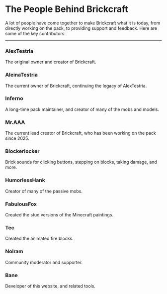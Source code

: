 # The People Behind Brickcraft
A lot of people have come together to make Brickcraft what it is today, from directly working on the pack, to providing support and feedback. Here are some of the key contributors:

-----

### AlexTestria
The original owner and creator of Brickcraft.

### AleinaTestria
The current owner of Brickcraft, continuing the legacy of AlexTestria.

### Inferno
A long-time pack maintainer, and creator of many of the mobs and models.

### Mr.AAA
The current lead creator of Brickcraft, who has been working on the pack since 2025.

### Blockerlocker
Brick sounds for clicking buttons, stepping on blocks, taking damage, and more.

### HumorlessHank
Creator of many of the passive mobs.

### FabulousFox
Created the stud versions of the Minecraft paintings.

### Tec
Created the animated fire blocks.

### Nolram
Community moderator and supporter.

### Bane
Developer of this website, and related tools.